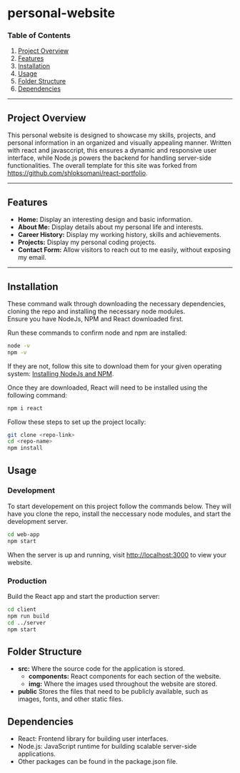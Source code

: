 # personal-website

### Table of Contents

1. [Project Overview](#project-overview)
2. [Features](#features)
3. [Installation](#installation)
4. [Usage](#usage)
5. [Folder Structure](#folder-structure)
6. [Dependencies](#dependencies)

---

## Project Overview

This personal website is designed to showcase my skills, projects, and personal information in an organized and visually appealing manner. Written with react and javasccript, this ensures a dynamic and responsive user interface, while Node.js powers the backend for handling server-side functionalities. The overall template
for this site was forked from <https://github.com/shloksomani/react-portfolio>.

---

## Features

- **Home:** Display an interesting design and basic information.
- **About Me:** Display details about my personal life and interests.
- **Career History:** Display my working history, skills and achievements.
- **Projects:** Display my personal coding projects.
- **Contact Form:** Allow visitors to reach out to me easily, without exposing my email.

---

## Installation

These command walk through downloading the necessary dependencies, cloning the repo and installing the necessary node modules.  
Ensure you have NodeJs, NPM and React downloaded first.

Run these commands to confirm node and npm are installed:

```bash
node -v
npm -v
```

If they are not, follow this site to download them for your given operating system: [Installing NodeJs and NPM](https://docs.npmjs.com/downloading-and-installing-node-js-and-npm).

Once they are downloaded, React will need to be installed using the following command:

```bash
npm i react
```

Follow these steps to set up the project locally:

```bash
git clone <repo-link>
cd <repo-name>
npm install
```

## Usage

### Development

To start developement on this project follow the commands below. They will have you clone the repo, install the neccessary node modules,
and start the development server.

```bash
cd web-app
npm start
```

When the server is up and running, visit <http://localhost:3000> to view your website.

### Production

Build the React app and start the production server:

```bash
cd client
npm run build
cd ../server
npm start
```

## Folder Structure

- **src:** Where the source code for the application is stored.
  - **components:** React components for each section of the website.
  - **img:** Where the images used throughout the website are stored.
- **public**  Stores the files that need to be publicly available, such as images, fonts, and other static files.

## Dependencies

- React: Frontend library for building user interfaces.
- Node.js: JavaScript runtime for building scalable server-side applications.
- Other packages can be found in the package.json file.
